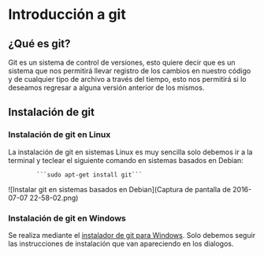 # Introducción a git



## ¿Qué es git?

Git es un sistema de control de versiones, esto quiere decir que es un sistema que nos permitirá llevar registro de los cambios en nuestro código y de cualquier tipo de archivo a través del tiempo, esto nos permitirá si lo deseamos regresar a alguna versión anterior de los mismos.

## Instalación de git

### Instalación de git en Linux

La instalación de git en sistemas Linux es muy sencilla solo debemos ir a la terminal y teclear el siguiente comando en sistemas basados en Debian:

            ```sudo apt-get install git```
            
![Instalar git en sistemas basados en Debian](Captura de pantalla de 2016-07-07 22-58-02.png)
            



### Instalación de git en Windows


Se realiza mediante el [instalador de git para Windows](https://git-scm.com/download/win). Solo debemos seguir las instrucciones de instalación que van apareciendo en los dialogos.
